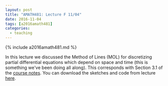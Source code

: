 ```yaml
---
layout: post
title: "AMATH481: Lecture F 11/04"
date: 2016-11-04
tags: [a2016amath481]
categories:
  - teaching
---
```


{% include a2016amath481.md %}

In this lecture we discussed the Method of Lines (MOL)
for discretizing partial differential equations which
depend on space and time (this is something we've been
doing all along). 
This corresponds with Section 
3.1 of the [course notes](/teaching/courses/uw-amath-481-a-2016/resources/581-notes-kutz.pdf). You can download
the sketches and code from lecture [here](/teaching/courses/uw-amath-481-a-2016/resources/lec-11-04.zip).
